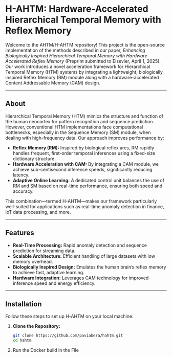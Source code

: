 # H-AHTM: Hardware-Accelerated Hierarchical Temporal Memory with Reflex Memory

Welcome to the AHTM/H-AHTM repository! This project is the open-source implementation of the methods described in our paper, *Enhancing Biologically Inspired Hierarchical Temporal Memory with Hardware-Accelerated Reflex Memory* (Preprint submitted to Elsevier, April 1, 2025). Our work introduces a novel acceleration framework for Hierarchical Temporal Memory (HTM) systems by integrating a lightweight, biologically inspired Reflex Memory (RM) module along with a hardware-accelerated Content Addressable Memory (CAM) design.

---

## About

Hierarchical Temporal Memory (HTM) mimics the structure and function of the human neocortex for pattern recognition and sequence prediction. However, conventional HTM implementations face computational bottlenecks, especially in the Sequence Memory (SM) module, when dealing with high-frequency data. Our approach improves performance by:

- **Reflex Memory (RM):** Inspired by biological reflex arcs, RM rapidly handles frequent, first-order temporal inferences using a fixed-size dictionary structure.
- **Hardware Acceleration with CAM:** By integrating a CAM module, we achieve sub-centisecond inference speeds, significantly reducing latency.
- **Adaptive Online Learning:** A dedicated control unit balances the use of RM and SM based on real-time performance, ensuring both speed and accuracy.

This combination—termed H-AHTM—makes our framework particularly well-suited for applications such as real-time anomaly detection in finance, IoT data processing, and more.

---

## Features

- **Real-Time Processing:** Rapid anomaly detection and sequence prediction for streaming data.
- **Scalable Architecture:** Efficient handling of large datasets with low memory overhead.
- **Biologically Inspired Design:** Emulates the human brain’s reflex memory to achieve fast, adaptive learning.
- **Hardware Integration:** Leverages CAM technology for improved inference speed and energy efficiency.

---

## Installation

Follow these steps to set up H-AHTM on your local machine:

1. **Clone the Repository:**
   ```bash
   git clone https://github.com/paviabera/hahtm.git
   cd hahtm
2. Run the Docker build in the File

